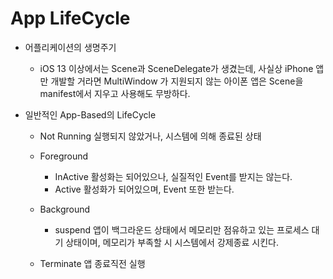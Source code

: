 # App LifeCycle

* 어플리케이션의 생명주기
  - iOS 13 이상에서는 Scene과 SceneDelegate가 생겼는데, 사실상 iPhone 앱만 개발할 거라면 MultiWindow 가 지원되지 않는 아이폰 앱은 Scene을 manifest에서 지우고 사용해도 무방하다.
 
* 일반적인 App-Based의 LifeCycle
  - Not Running 실행되지 않았거나, 시스템에 의해 종료된 상태
  
  - Foreground
    - InActive 활성화는 되어있으나, 실질적인 Event를 받지는 않는다.
    - Active 활성화가 되어있으며, Event 또한 받는다.
    
  - Background 
    - suspend 앱이 백그라운드 상태에서 메모리만 점유하고 있는 프로세스 대기 상태이며, 메모리가 부족할 시 시스템에서 강제종료 시킨다.
    
  - Terminate 앱 종료직전 실행
